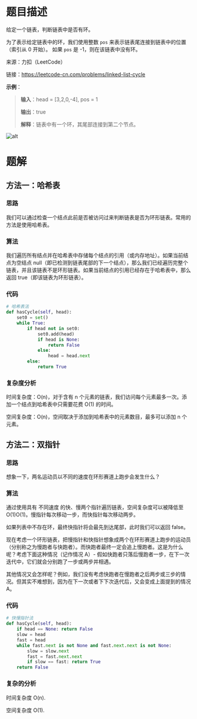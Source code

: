 # 题目描述

给定一个链表，判断链表中是否有环。

为了表示给定链表中的环，我们使用整数 `pos` 来表示链表尾连接到链表中的位置（索引从 0 开始）。 如果 `pos` 是 -1，则在该链表中没有环。

来源：力扣（LeetCode）

链接：https://leetcode-cn.com/problems/linked-list-cycle

**示例**：

>**输入**：head = [3,2,0,-4], pos = 1
>
>**输出**：true 
>
>**解释**：链表中有一个环，其尾部连接到第二个节点。

![alt](https://assets.leetcode-cn.com/aliyun-lc-upload/uploads/2018/12/07/circularlinkedlist.png "图片来自力扣")

# 题解

## 方法一：哈希表

### 思路

我们可以通过检查一个结点此前是否被访问过来判断链表是否为环形链表。常用的方法是使用哈希表。

### 算法

我们遍历所有结点并在哈希表中存储每个结点的引用（或内存地址）。如果当前结点为空结点 null（即已检测到链表尾部的下一个结点），那么我们已经遍历完整个链表，并且该链表不是环形链表。如果当前结点的引用已经存在于哈希表中，那么返回 true（即该链表为环形链表）。

### 代码

```python
# 哈希表法
def hasCycle(self, head): 
    set0 = set()
    while True:
        if head not in set0:
            set0.add(head)
            if head is None:
                return False
            else:
                head = head.next
        else:
            return True
```
### 复杂度分析

时间复杂度：O(n)，对于含有 n 个元素的链表，我们访问每个元素最多一次。添加一个结点到哈希表中只需要花费 O(1) 的时间。

空间复杂度：O(n)，空间取决于添加到哈希表中的元素数目，最多可以添加 n 个元素。

## 方法二：双指针

### 思路

想象一下，两名运动员以不同的速度在环形赛道上跑步会发生什么？

### 算法

通过使用具有 不同速度 的快、慢两个指针遍历链表，空间复杂度可以被降低至 O(1)O(1)。慢指针每次移动一步，而快指针每次移动两步。

如果列表中不存在环，最终快指针将会最先到达尾部，此时我们可以返回 false。

现在考虑一个环形链表，把慢指针和快指针想象成两个在环形赛道上跑步的运动员（分别称之为慢跑者与快跑者）。而快跑者最终一定会追上慢跑者。这是为什么呢？考虑下面这种情况（记作情况 A）- 假如快跑者只落后慢跑者一步，在下一次迭代中，它们就会分别跑了一步或两步并相遇。

其他情况又会怎样呢？例如，我们没有考虑快跑者在慢跑者之后两步或三步的情况。但其实不难想到，因为在下一次或者下下次迭代后，又会变成上面提到的情况 A。

### 代码

```python
# 快慢指针法
def hasCycle(self, head):
    if head == None: return False
    slow = head
    fast = head
    while fast.next is not None and fast.next.next is not None:
        slow = slow.next
        fast = fast.next.next
        if slow == fast: return True
    return False
```
### 复杂的分析

时间复杂度 O(n).

空间复杂度 O(1).



